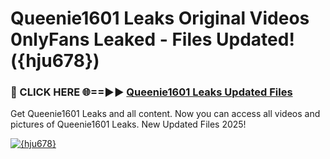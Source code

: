# Queenie1601 Leaks Original Videos 0nlyFans Leaked - Files Updated! ({hju678})

<h3>🔴 CLICK HERE 🌐==►► <a href="https://tinyurl.com/ms9xzufz" rel="nofollow">Queenie1601 Leaks Updated Files</a></h3>

Get Queenie1601 Leaks and all content. Now you can access all videos and pictures of Queenie1601 Leaks. New Updated Files 2025!

[![{hju678}](https://i.imgur.com/PQ7UWWw.gif)](https://tinyurl.com/ms9xzufz)